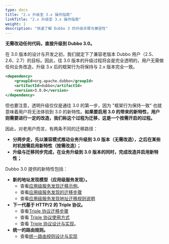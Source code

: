 ```yaml
---
type: docs
title: "2.x 升级至 3.x 操作指南"
linkTitle: "2.x 升级至 3.x 操作指南"
weight: 1
description: "快速了解 Dubbo 3 的升级步骤与兼容性"
---
```


**无需改动任何代码，直接升级到 Dubbo 3.0。**

在 3.0 版本的设计与开发之初，我们就定下了兼容老版本 Dubbo 用户（2.5、2.6、2.7）的目标。因此，往 3.0 版本的升级过程将会是完全透明的，用户无需做任何业务改造，升级 3.x 后的框架行为将保持与 2.x 版本完全一致。

```xml
<dependency>
    <groupId>org.apache.dubbo</groupId>
    <artifactId>dubbo</artifactId>
    <version>3.0.0</version>
</dependency>
```


但也要注意，透明升级仅仅是通往 3.0 的第一步，因为 "框架行为保持一致" 也就意味着用户将无法体验到 3.0 的新特性。**如果要启用 3.0 的带来的新特性，用户则需要进行一定的改造，我们称这个过程为迁移，这是一个按需开启的过程。**



因此，对老用户而言，有两条不同的迁移路径：

* **分两步走，先以兼容模式推动业务升级到 3.0 版本（无需改造），之后在某些时机按需启用新特性（按需改造）；**
* **升级与迁移同步完成，在业务升级到 3.0 版本的同时，完成改造并启用新特性；**



Dubbo 3.0 提供的新特性包括：

* **新的地址发现模型（应用级服务发现）。**
  * 查看[应用级服务发现迁移示例](../service-discovery/service-discovery-samples/)。
   * 查看[应用级服务发现的迁移步骤](../service-discovery/migration-service-discovery/)
   * 查看[应用级服务发现地址迁移规则说明](../service-discovery/service-discovery-rule/)
* **下一代基于 HTTP/2 的 Triple 协议。**
   * 查看[Triple 协议迁移步骤](../migration-triple/)
   * 查看 [Triple 协议使用方式](../../reference-manual/protocol/triple/guide/)
   * 查看 [Triple 协议设计与实现](../../reference-manual/protocol/triple/overview/)。
* **统一的路由规则。**
   * 查看[统一路由规则设计与实现](/zh/docs3-v2/java-sdk/advanced-features-and-usage/service/routing/mesh-style/)